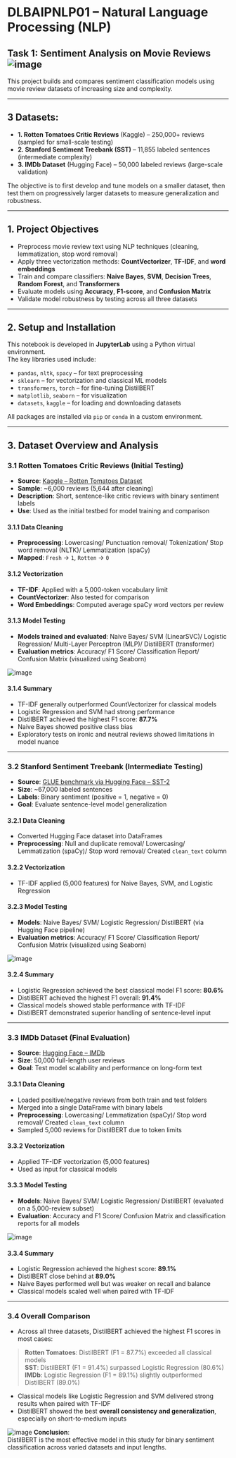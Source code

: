 # DLBAIPNLP01 – Natural Language Processing (NLP)

## Task 1: Sentiment Analysis on Movie Reviews ![image](https://github.com/user-attachments/assets/8f31d0ef-3732-4a45-b288-580a4c27c444)

This project builds and compares sentiment classification models using movie review datasets of increasing size and complexity.

---

## 3 Datasets:
- **1. Rotten Tomatoes Critic Reviews** (Kaggle) – 250,000+ reviews (sampled for small-scale testing)  
- **2. Stanford Sentiment Treebank (SST)** – 11,855 labeled sentences (intermediate complexity)  
- **3. IMDb Dataset** (Hugging Face) – 50,000 labeled reviews (large-scale validation)

The objective is to first develop and tune models on a smaller dataset, then test them on progressively larger datasets to measure generalization and robustness.

---

## 1. Project Objectives

- Preprocess movie review text using NLP techniques (cleaning, lemmatization, stop word removal)  
- Apply three vectorization methods: **CountVectorizer**, **TF-IDF**, and **word embeddings**  
- Train and compare classifiers: **Naive Bayes**, **SVM**, **Decision Trees**, **Random Forest**, and **Transformers**  
- Evaluate models using **Accuracy**, **F1-score**, and **Confusion Matrix**  
- Validate model robustness by testing across all three datasets  

---

## 2. Setup and Installation

This notebook is developed in **JupyterLab** using a Python virtual environment.  
The key libraries used include:

- `pandas`, `nltk`, `spacy` – for text preprocessing  
- `sklearn` – for vectorization and classical ML models  
- `transformers`, `torch` – for fine-tuning DistilBERT  
- `matplotlib`, `seaborn` – for visualization  
- `datasets`, `kaggle` – for loading and downloading datasets  

All packages are installed via `pip` or `conda` in a custom environment.

---

## 3. Dataset Overview and Analysis

### 3.1 Rotten Tomatoes Critic Reviews (Initial Testing)

- **Source**: [Kaggle – Rotten Tomatoes Dataset](https://www.kaggle.com/datasets/stefanoleone992/rotten-tomatoes-movies-and-critic-reviews-dataset)  
- **Sample**: ~6,000 reviews (5,644 after cleaning)  
- **Description**: Short, sentence-like critic reviews with binary sentiment labels  
- **Use**: Used as the initial testbed for model training and comparison

#### 3.1.1 Data Cleaning

- **Preprocessing**: Lowercasing/ Punctuation removal/ Tokenization/ Stop word removal (NLTK)/ Lemmatization (spaCy)
- **Mapped**: `Fresh` → `1`, `Rotten` → `0`

#### 3.1.2 Vectorization

- **TF-IDF**: Applied with a 5,000-token vocabulary limit  
- **CountVectorizer**: Also tested for comparison  
- **Word Embeddings**: Computed average spaCy word vectors per review

#### 3.1.3 Model Testing

- **Models trained and evaluated**: Naive Bayes/ SVM (LinearSVC)/ Logistic Regression/ Multi-Layer Perceptron (MLP)/ DistilBERT (transformer)
- **Evaluation metrics**: Accuracy/ F1 Score/ Classification Report/ Confusion Matrix (visualized using Seaborn)
  
![image](https://github.com/user-attachments/assets/08d0a05b-0149-497c-9498-88ff9a8acbc2)

#### 3.1.4 Summary

- TF-IDF generally outperformed CountVectorizer for classical models  
- Logistic Regression and SVM had strong performance  
- DistilBERT achieved the highest F1 score: **87.7%**  
- Naive Bayes showed positive class bias  
- Exploratory tests on ironic and neutral reviews showed limitations in model nuance

---

### 3.2 Stanford Sentiment Treebank (Intermediate Testing)

- **Source**: [GLUE benchmark via Hugging Face – SST-2](https://nlp.stanford.edu/sentiment/index.html)  
- **Size**: ~67,000 labeled sentences  
- **Labels**: Binary sentiment (positive = 1, negative = 0)  
- **Goal**: Evaluate sentence-level model generalization

#### 3.2.1 Data Cleaning

- Converted Hugging Face dataset into DataFrames  
- **Preprocessing**: Null and duplicate removal/ Lowercasing/ Lemmatization (spaCy)/ Stop word removal/ Created `clean_text` column

#### 3.2.2 Vectorization

- TF-IDF applied (5,000 features) for Naive Bayes, SVM, and Logistic Regression

#### 3.2.3 Model Testing

- **Models**: Naive Bayes/ SVM/ Logistic Regression/ DistilBERT (via Hugging Face pipeline)
- **Evaluation metrics**: Accuracy/ F1 Score/ Classification Report/ Confusion Matrix (visualized using Seaborn)

![image](https://github.com/user-attachments/assets/db1bb3b1-bb74-4f99-9ffb-37ef3cc4a520)

#### 3.2.4 Summary

- Logistic Regression achieved the best classical model F1 score: **80.6%**  
- DistilBERT achieved the highest F1 overall: **91.4%**  
- Classical models showed stable performance with TF-IDF  
- DistilBERT demonstrated superior handling of sentence-level input

---

### 3.3 IMDb Dataset (Final Evaluation)

- **Source**: [Hugging Face – IMDb](https://huggingface.co/datasets/imdb)  
- **Size**: 50,000 full-length user reviews  
- **Goal**: Test model scalability and performance on long-form text

#### 3.3.1 Data Cleaning

- Loaded positive/negative reviews from both train and test folders  
- Merged into a single DataFrame with binary labels  
- **Preprocessing**: Lowercasing/ Lemmatization (spaCy)/ Stop word removal/ Created `clean_text` column  
- Sampled 5,000 reviews for DistilBERT due to token limits

#### 3.3.2 Vectorization

- Applied TF-IDF vectorization (5,000 features)  
- Used as input for classical models

#### 3.3.3 Model Testing

- **Models**: Naive Bayes/ SVM/ Logistic Regression/ DistilBERT (evaluated on a 5,000-review subset)
- **Evaluation**: Accuracy and F1 Score/ Confusion Matrix and classification reports for all models

![image](https://github.com/user-attachments/assets/c347eb91-4cd9-4b72-807d-0663221f2db7)

#### 3.3.4 Summary

- Logistic Regression achieved the highest score: **89.1%**  
- DistilBERT close behind at **89.0%**  
- Naive Bayes performed well but was weaker on recall and balance  
- Classical models scaled well when paired with TF-IDF  

---

### 3.4 Overall Comparison

- Across all three datasets, DistilBERT achieved the highest F1 scores in most cases:

> **Rotten Tomatoes**: DistilBERT (F1 = 87.7%) exceeded all classical models  
> **SST**: DistilBERT (F1 = 91.4%) surpassed Logistic Regression (80.6%)  
> **IMDb**: Logistic Regression (F1 = 89.1%) slightly outperformed DistilBERT (89.0%)

- Classical models like Logistic Regression and SVM delivered strong results when paired with TF-IDF  
- DistilBERT showed the best **overall consistency and generalization**, especially on short-to-medium inputs

![image](https://github.com/user-attachments/assets/31946f65-d4b3-4bcc-9aa8-70d92425d519)
**Conclusion**:  
DistilBERT is the most effective model in this study for binary sentiment classification across varied datasets and input lengths.

